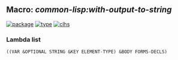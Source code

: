 ## Macro: ***common-lisp:with-output-to-string***
[![package](https://img.shields.io/badge/Package-COMMON--LISP-5f9ea0.svg?style=social&colorA=999999)](../) [![type](https://img.shields.io/badge/Type-Macro-5f9ea0.svg?style=social&colorA=999999)](../#macro) [![clhs](https://img.shields.io/badge/CLHS-WITH--OUTPUT--TO--STRING-5f9ea0.svg?style=social&colorA=999999)](http://www.lispworks.com/documentation/HyperSpec/Body/m_w_out_.htm) 
### Lambda list
```
((VAR &OPTIONAL STRING &KEY ELEMENT-TYPE) &BODY FORMS-DECLS)
```
